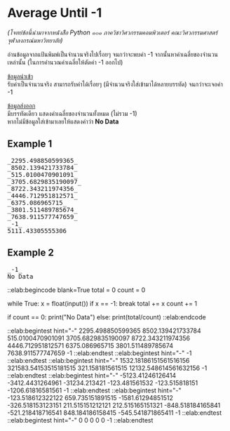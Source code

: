 # Average Until -1

*(โจทย์ข้อนี้นำมาจากหนังสืิอ Python ๑๐๑ ภาควิชาวิศวกรรมคอมพิวเตอร์ คณะวิศวกรรมศาสตร์ จุฬาลงกรณ์มหาวิทยาลัย)*  

อ่านข้อมูลจากแป้นพิมพ์เป็นจำนวนจริงไปเรื่อยๆ จนกว่าจะพบค่า -1 จากนั้นหาค่าเฉลี่ยของจำนวนเหล่านั้น (ในการคำนวณค่าเฉลี่ยให้ตัดค่า -1 ออกไป)

<u>ข้อมูลนำเข้า</u>  
รับค่าเป็นจำนวนจริง สามารถรับค่าได้เรื่อยๆ (มีจำนวนจริงใส่เข้ามาได้หลายบรรทัด) จนกว่าจะเจอค่า -1

<u>ข้อมูลส่งออก</u>  
มีบรรทัดเดียว แสดงค่าเฉลี่ยของจำนวนทั้งหมด (ไม่รวม -1)  
หากไม่มีข้อมูลใส่เข้ามาเลยให้แสดงคำว่า **No Data**

## Example 1
<pre class="output">
_2295.498850599365_
_8502.139421733784_
_515.0100470901091_
_3705.6829835190097_
_8722.343211974356_
_4446.712951812571_
_6375.086965715_
_3801.511489785674_
_7638.911577747659_
_-1_
5111.43305555306
</pre>

## Example 2
<pre class="output">
_-1_
No Data
</pre>

::elab:begincode blank=True
total = 0
count = 0

while True:
    x = float(input())
    if x == -1:
        break
    total += x
    count += 1

if count == 0:
    print("No Data")
else:
    print(total/count)
::elab:endcode

::elab:begintest hint="-"
2295.498850599365
8502.139421733784
515.0100470901091
3705.6829835190097
8722.343211974356
4446.712951812571
6375.086965715
3801.511489785674
7638.911577747659
-1
::elab:endtest
::elab:begintest hint="-"
-1
::elab:endtest
::elab:begintest hint="-"
1532.18186151561516156
321583.54153515181515
321.158181561515
12132.548614561632156
-1
::elab:endtest
::elab:begintest hint="-"
-5123.41246126414
-3412.4431264961
-31234.213421
-123.481561532
-123.515818151
-1206.61816581561
-1
::elab:endtest
::elab:begintest hint="-"
-123.518612322122
659.735151891515
-1581.61294851512
-326.518153123151
211.515151212121
212.515165151321
-848.518184165841
-521.218418716541
848.184186158415
-545.541871865411
-1
::elab:endtest
::elab:begintest hint="-"
0
0
0
0
0
-1
::elab:endtest
